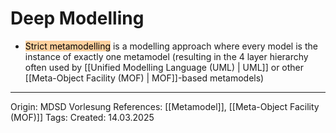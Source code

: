# Deep Modelling

- <mark style="background: #FFB86CA6;">Strict metamodelling</mark> is a modelling approach where every model is the instance of exactly one metamodel (resulting in the 4 layer hierarchy often used by [[Unified Modelling Language (UML) | UML]] or other [[Meta-Object Facility (MOF) | MOF]]-based metamodels)

---

Origin: MDSD Vorlesung
References: [[Metamodel]], [[Meta-Object Facility (MOF)]]
Tags: 
Created: 14.03.2025

